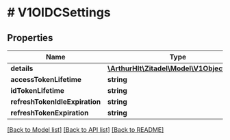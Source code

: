 # # V1OIDCSettings

## Properties

Name | Type | Description | Notes
------------ | ------------- | ------------- | -------------
**details** | [**\ArthurHlt\Zitadel\Model\V1ObjectDetails**](V1ObjectDetails.md) |  | [optional]
**accessTokenLifetime** | **string** |  | [optional]
**idTokenLifetime** | **string** |  | [optional]
**refreshTokenIdleExpiration** | **string** |  | [optional]
**refreshTokenExpiration** | **string** |  | [optional]

[[Back to Model list]](../../README.md#models) [[Back to API list]](../../README.md#endpoints) [[Back to README]](../../README.md)
